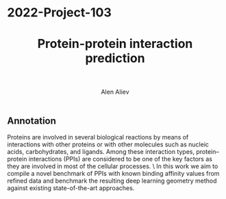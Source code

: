# 2022-Project-103
<div align="center">
  <H1>
    Protein-protein interaction prediction
  </H1>
  <br><br>
  Alen Aliev
</div><br>

## Annotation
Proteins are involved in several biological reactions by means of interactions with other proteins or
with other molecules such as nucleic acids, carbohydrates, and ligands. Among these interaction
types, protein–protein interactions (PPIs) are considered to be one of the key factors as they are
involved in most of the cellular processes. \\
In this work we aim to compile a novel benchmark of PPIs with known binding affinity values from refined data and benchmark the resulting deep learning geometry method against existing state-of-the-art approaches.